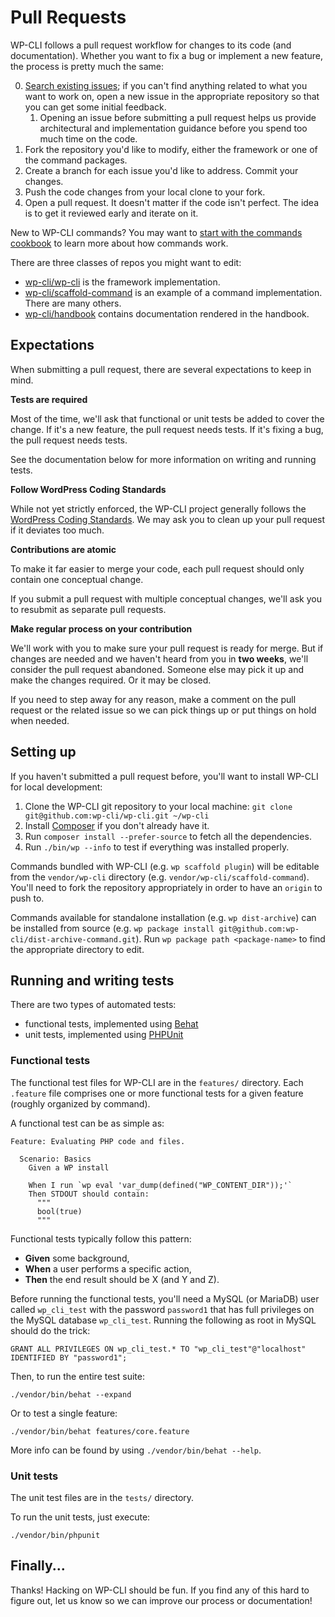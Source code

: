 # Pull Requests

WP-CLI follows a pull request workflow for changes to its code (and documentation). Whether you want to fix a bug or implement a new feature, the process is pretty much the same:

0. [Search existing issues](https://github.com/issues?utf8=%E2%9C%93&q=is%3Aopen+sort%3Aupdated-desc+org%3Awp-cli); if you can't find anything related to what you want to work on, open a new issue in the appropriate repository so that you can get some initial feedback.
    1. Opening an issue before submitting a pull request helps us provide architectural and implementation guidance before you spend too much time on the code.
1. Fork the repository you'd like to modify, either the framework or one of the command packages.
2. Create a branch for each issue you'd like to address. Commit your changes.
3. Push the code changes from your local clone to your fork.
4. Open a pull request. It doesn't matter if the code isn't perfect. The idea is to get it reviewed early and iterate on it.

New to WP-CLI commands? You may want to [start with the commands cookbook](https://make.wordpress.org/cli/handbook/commands-cookbook/) to learn more about how commands work.

There are three classes of repos you might want to edit:

* [wp-cli/wp-cli](https://github.com/wp-cli/wp-cli/) is the framework implementation.
* [wp-cli/scaffold-command](https://github.com/wp-cli/scaffold-command/) is an example of a command implementation. There are many others.
* [wp-cli/handbook](https://github.com/wp-cli/handbook/) contains documentation rendered in the handbook.

## Expectations

When submitting a pull request, there are several expectations to keep in mind.

**Tests are required**

Most of the time, we'll ask that functional or unit tests be added to cover the change. If it's a new feature, the pull request needs tests. If it's fixing a bug, the pull request needs tests.

See the documentation below for more information on writing and running tests.

**Follow WordPress Coding Standards**

While not yet strictly enforced, the WP-CLI project generally follows the [WordPress Coding Standards](http://make.wordpress.org/core/handbook/coding-standards/). We may ask you to clean up your pull request if it deviates too much.

**Contributions are atomic**

To make it far easier to merge your code, each pull request should only contain one conceptual change.

If you submit a pull request with multiple conceptual changes, we'll ask you to resubmit as separate pull requests.

**Make regular process on your contribution**

We'll work with you to make sure your pull request is ready for merge. But if changes are needed and we haven't heard from you in **two weeks**, we'll consider the pull request abandoned. Someone else may pick it up and make the changes required. Or it may be closed.

If you need to step away for any reason, make a comment on the pull request or the related issue so we can pick things up or put things on hold when needed.

## Setting up

If you haven't submitted a pull request before, you'll want to install WP-CLI for local development:

1. Clone the WP-CLI git repository to your local machine: `git clone git@github.com:wp-cli/wp-cli.git ~/wp-cli`
2. Install [Composer](https://getcomposer.org/) if you don't already have it.
3. Run `composer install --prefer-source` to fetch all the dependencies.
4. Run `./bin/wp --info` to test if everything was installed properly.

Commands bundled with WP-CLI (e.g. `wp scaffold plugin`) will be editable from the `vendor/wp-cli` directory (e.g. `vendor/wp-cli/scaffold-command`). You'll need to fork the repository appropriately in order to have an `origin` to push to.

Commands available for standalone installation (e.g. `wp dist-archive`) can be installed from source (e.g. `wp package install git@github.com:wp-cli/dist-archive-command.git`). Run `wp package path <package-name>` to find the appropriate directory to edit.

## Running and writing tests

There are two types of automated tests:

* functional tests, implemented using [Behat](http://behat.org)
* unit tests, implemented using [PHPUnit](http://phpunit.de/)

### Functional tests

The functional test files for WP-CLI are in the `features/` directory. Each `.feature` file comprises one or more functional tests for a given feature (roughly organized by command).

A functional test can be as simple as:

```
Feature: Evaluating PHP code and files.

  Scenario: Basics
    Given a WP install

    When I run `wp eval 'var_dump(defined("WP_CONTENT_DIR"));'`
    Then STDOUT should contain:
      """
      bool(true)
      """
```

Functional tests typically follow this pattern:

* **Given** some background,
* **When** a user performs a specific action,
* **Then** the end result should be X (and Y and Z).

Before running the functional tests, you'll need a MySQL (or MariaDB) user called `wp_cli_test` with the password `password1` that has full privileges on the MySQL database `wp_cli_test`. Running the following as root in MySQL should do the trick:

    GRANT ALL PRIVILEGES ON wp_cli_test.* TO "wp_cli_test"@"localhost" IDENTIFIED BY "password1";

Then, to run the entire test suite:

    ./vendor/bin/behat --expand

Or to test a single feature:

    ./vendor/bin/behat features/core.feature

More info can be found by using `./vendor/bin/behat --help`.

### Unit tests

The unit test files are in the `tests/` directory.

To run the unit tests, just execute:

    ./vendor/bin/phpunit

## Finally...

Thanks! Hacking on WP-CLI should be fun. If you find any of this hard to figure out, let us know so we can improve our process or documentation!
